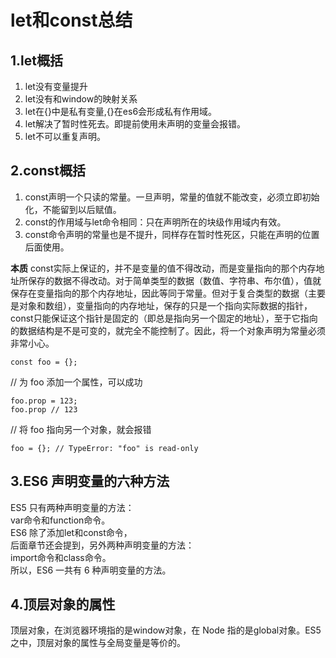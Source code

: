 # let和const总结

## 1.let概括  
1. let没有变量提升    
2. let没有和window的映射关系  
3. let在{}中是私有变量,{}在es6会形成私有作用域。  
4. let解决了暂时性死去。即提前使用未声明的变量会报错。  
5. let不可以重复声明。  

## 2.const概括
1. const声明一个只读的常量。一旦声明，常量的值就不能改变，必须立即初始化，不能留到以后赋值。  
2. const的作用域与let命令相同：只在声明所在的块级作用域内有效。  
3. const命令声明的常量也是不提升，同样存在暂时性死区，只能在声明的位置后面使用。  

**本质**
const实际上保证的，并不是变量的值不得改动，而是变量指向的那个内存地址所保存的数据不得改动。对于简单类型的数据（数值、字符串、布尔值），值就保存在变量指向的那个内存地址，因此等同于常量。但对于复合类型的数据（主要是对象和数组），变量指向的内存地址，保存的只是一个指向实际数据的指针，const只能保证这个指针是固定的（即总是指向另一个固定的地址），至于它指向的数据结构是不是可变的，就完全不能控制了。因此，将一个对象声明为常量必须非常小心。
```
const foo = {};
```
// 为 foo 添加一个属性，可以成功  
```
foo.prop = 123;
foo.prop // 123
```
// 将 foo 指向另一个对象，就会报错  
```
foo = {}; // TypeError: "foo" is read-only
```

## 3.ES6 声明变量的六种方法
ES5 只有两种声明变量的方法：  
var命令和function命令。  
ES6 除了添加let和const命令，  
后面章节还会提到，另外两种声明变量的方法：  
import命令和class命令。  
所以，ES6 一共有 6 种声明变量的方法。  

## 4.顶层对象的属性  
顶层对象，在浏览器环境指的是window对象，在 Node 指的是global对象。ES5 之中，顶层对象的属性与全局变量是等价的。



